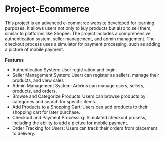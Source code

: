 # Project-Ecommerce
This project is an advanced e-commerce website developed for learning purposes. It allows users not only to buy products but also to sell them, similar to platforms like Shopee. The project includes a comprehensive authentication system, seller management, and admin management. The checkout process uses a simulator for payment processing, such as adding a picture of mobile payment.<br><br>
**Features**
- Authentication System: User registration and login.
- Seller Management System: Users can register as sellers, manage their products, and view sales
- Admin Management System: Admins can manage users, sellers, products, and orders.
- Browse and Categorize Products: Users can browse products by categories and search for specific items.
- Add Products to a Shopping Cart: Users can add products to their shopping cart for later purchase.
- Checkout and Payment Processing: Simulated checkout process, including the ability to add a picture for mobile payment.
- Order Tracking for Users: Users can track their orders from placement to delivery.

